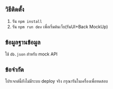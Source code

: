 
## วิธีติดตั้ง
1. รัน `npm install`
2. รัน `npm run dev` เพื่อเริ่มต้นเว็บ(รันUI+Back MockUp)

## ข้อมูลฐานข้อมูล
ใช้ `db.json` สำหรับ mock API 

## ข้อจำกัด
โปรเจกต์นี้ยังไม่มีระบบ deploy จริง กรุณารันในเครื่องเพื่อทดสอบ
